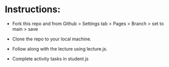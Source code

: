 # Instructions:

- Fork this repo and from Github > Settings tab > Pages > Branch > set to main > save 

- Clone the repo to your local machine.

- Follow along with the lecture using lecture.js.

- Complete activity tasks in student.js